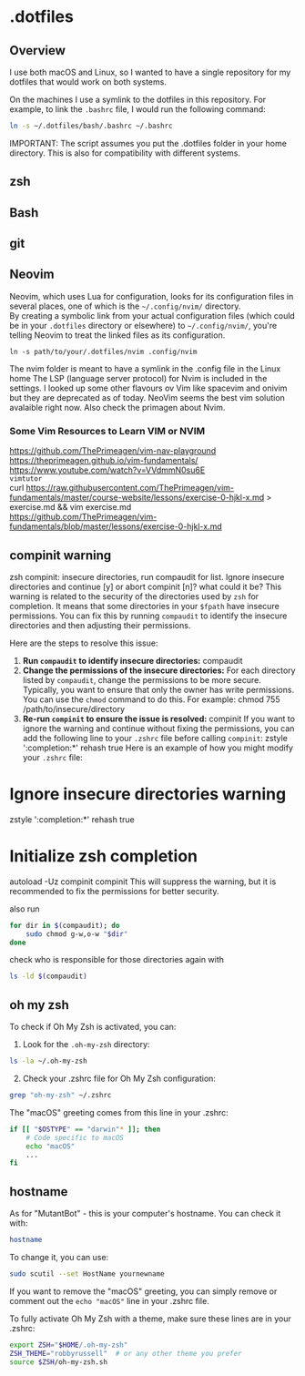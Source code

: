 # .dotfiles

## Overview

I use both macOS and Linux, so I wanted to have a single repository for my dotfiles that would work on both systems.  

On the machines I use a symlink to the dotfiles in this repository.  For example, to link the `.bashrc` file, I would run the following command:

```bash
ln -s ~/.dotfiles/bash/.bashrc ~/.bashrc 
```

IMPORTANT: The script assumes you put the .dotfiles folder in your home directory. This is also for compatibility with different systems.

## zsh

## Bash

## git


## Neovim
Neovim, which uses Lua for configuration, looks for its configuration files in several places, one of which is the `~/.config/nvim/` directory.   
By creating a symbolic link from your actual configuration files (which could be in your `.dotfiles` directory or elsewhere) to `~/.config/nvim/`, you're telling Neovim to treat the linked files as its configuration.  
```
ln -s path/to/your/.dotfiles/nvim .config/nvim
```

The nvim folder is meant to have a symlink in the .config file in the Linux home
The LSP (language server protocol) for Nvim is included in the settings.
I looked up some other flavours ov Vim like spacevim and onivim but they are deprecated as of today. NeoVim seems the best vim solution avalaible right now. Also check the primagen about Nvim.  

### Some Vim Resources to Learn VIM or NVIM
https://github.com/ThePrimeagen/vim-nav-playground  
https://theprimeagen.github.io/vim-fundamentals/  
https://www.youtube.com/watch?v=VVdmmN0su6E  
`vimtutor`  
curl https://raw.githubusercontent.com/ThePrimeagen/vim-fundamentals/master/course-website/lessons/exercise-0-hjkl-x.md > exercise.md && vim exercise.md  
https://github.com/ThePrimeagen/vim-fundamentals/blob/master/lessons/exercise-0-hjkl-x.md  


## compinit warning
zsh compinit: insecure directories, run compaudit for list. Ignore insecure directories and continue [y] or abort compinit [n]? what could it be?
This warning is related to the security of the directories used by `zsh` for completion. It means that some directories in your `$fpath` have insecure permissions. You can fix this by running `compaudit` to identify the insecure directories and then adjusting their permissions.

Here are the steps to resolve this issue:

1. **Run `compaudit` to identify insecure directories:**
      compaudit
2. **Change the permissions of the insecure directories:**
   For each directory listed by `compaudit`, change the permissions to be more secure. Typically, you want to ensure that only the owner has write permissions. You can use the `chmod` command to do this. For example:
      chmod 755 /path/to/insecure/directory
3. **Re-run `compinit` to ensure the issue is resolved:**
      compinit
If you want to ignore the warning and continue without fixing the permissions, you can add the following line to your `.zshrc` file before calling `compinit`:
zstyle ':completion:*' rehash true
Here is an example of how you might modify your `.zshrc` file:
# Ignore insecure directories warning
zstyle ':completion:*' rehash true

# Initialize zsh completion
autoload -Uz compinit
compinit
This will suppress the warning, but it is recommended to fix the permissions for better security.

also run
```bash
for dir in $(compaudit); do
    sudo chmod g-w,o-w "$dir"
done
```

check who is responsible for those directories again with 
```bash
ls -ld $(compaudit)
```

## oh my zsh
To check if Oh My Zsh is activated, you can:

1. Look for the `.oh-my-zsh` directory:
```bash
ls -la ~/.oh-my-zsh
```

2. Check your .zshrc file for Oh My Zsh configuration:
```bash
grep "oh-my-zsh" ~/.zshrc
```

The "macOS" greeting comes from this line in your .zshrc:
```bash
if [[ "$OSTYPE" == "darwin"* ]]; then
    # Code specific to macOS
    echo "macOS"
    ...
fi
```


## hostname

As for "MutantBot" - this is your computer's hostname. You can check it with:
```bash
hostname
```

To change it, you can use:
```bash
sudo scutil --set HostName yournewname
```

If you want to remove the "macOS" greeting, you can simply remove or comment out the `echo "macOS"` line in your .zshrc file.

To fully activate Oh My Zsh with a theme, make sure these lines are in your .zshrc:
```bash
export ZSH="$HOME/.oh-my-zsh"
ZSH_THEME="robbyrussell"  # or any other theme you prefer
source $ZSH/oh-my-zsh.sh
```